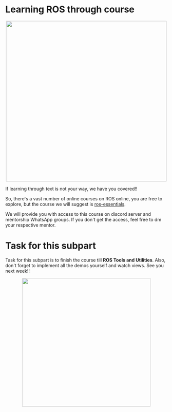 # Learning ROS through course

<p align="center">
<img src="https://user-images.githubusercontent.com/78502324/172603272-aad24447-0884-4f61-a238-6f0cf9e62044.jpg" width="500" >
</p>

If learning through text is not your way, we have you covered!!

So, there's a vast number of online courses on ROS online, you are free to explore, but the course we will suggest is [ros-essentials](https://www.udemy.com/course/ros-essentials/).

We will provide you with access to this course on discord server and mentorship WhatsApp groups. If you don't get the access, feel free to dm your respective mentor.

# Task for this subpart

Task for this subpart is to finish the course till **ROS Tools and Utilities**. Also, don't forget to implement all the demos yourself and watch views. See you next week!!

<p align="center">
<img src="https://user-images.githubusercontent.com/78502324/172606887-e36c0d75-162f-417d-b909-073fd214e4ae.jpg" width="400" >
</p>
